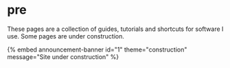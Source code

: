 # pre

These pages are a collection of guides, tutorials and shortcuts for software I use. Some pages are under construction.

{% embed announcement-banner id="1" theme="construction" message="Site under construction" %}
